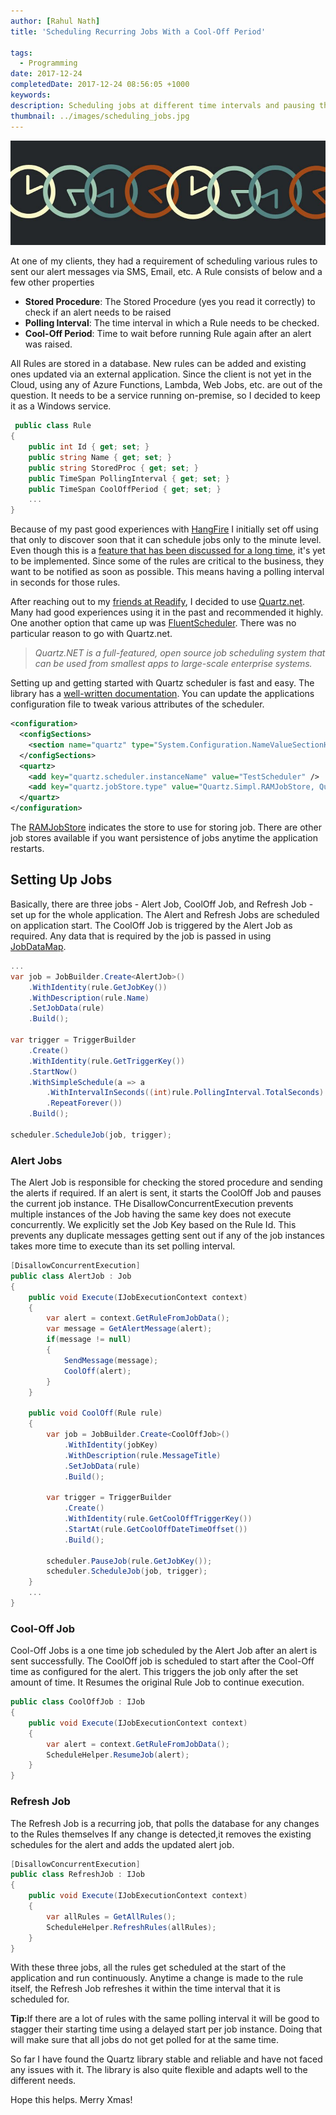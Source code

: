 ```yaml
---
author: [Rahul Nath]
title: 'Scheduling Recurring Jobs With a Cool-Off Period'

tags:
  - Programming
date: 2017-12-24
completedDate: 2017-12-24 08:56:05 +1000
keywords:
description: Scheduling jobs at different time intervals and pausing them in between.
thumbnail: ../images/scheduling_jobs.jpg
---
```


[![Scheduling](../images/scheduling_jobs.jpg)](https://flic.kr/p/8ys6Hs)

At one of my clients, they had a requirement of scheduling various rules to sent our alert messages via SMS, Email, etc. A Rule consists of below and a few other properties

- **Stored Procedure**: The Stored Procedure (yes you read it correctly) to check if an alert needs to be raised
- **Polling Interval**: The time interval in which a Rule needs to be checked.
- **Cool-Off Period**: Time to wait before running Rule again after an alert was raised.

All Rules are stored in a database. New rules can be added and existing ones updated via an external application. Since the client is not yet in the Cloud, using any of Azure Functions, Lambda, Web Jobs, etc. are out of the question. It needs to be a service running on-premise, so I decided to keep it as a Windows service.

```csharp
 public class Rule
{
    public int Id { get; set; }
    public string Name { get; set; }
    public string StoredProc { get; set; }
    public TimeSpan PollingInterval { get; set; }
    public TimeSpan CoolOffPeriod { get; set; }
    ...
}
```

Because of my past good experiences with [HangFire](https://www.hangfire.io/) I initially set off using that only to discover soon that it can schedule jobs only to the minute level. Even though this is a [feature that has been discussed for a long time](https://github.com/HangfireIO/Hangfire/issues/167), it's yet to be implemented. Since some of the rules are critical to the business, they want to be notified as soon as possible. This means having a polling interval in seconds for those rules.

After reaching out to my [friends at Readify](http://www.rahulpnath.com/blog/finding-a-job-abroad/), I decided to use [Quartz.net](https://www.quartz-scheduler.net/). Many had good experiences using it in the past and recommended it highly. One another option that came up was [FluentScheduler](https://github.com/fluentscheduler/FluentScheduler). There was no particular reason to go with Quartz.net.

> _Quartz.NET is a full-featured, open source job scheduling system that can be used from smallest apps to large-scale enterprise systems._

Setting up and getting started with Quartz scheduler is fast and easy. The library has a [well-written documentation](https://www.quartz-scheduler.net/documentation/index.html). You can update the applications configuration file to tweak various attributes of the scheduler.

```xml
<configuration>
  <configSections>
    <section name="quartz" type="System.Configuration.NameValueSectionHandler, System, Version=1.0.5000.0,Culture=neutral, PublicKeyToken=b77a5c561934e089" />
  </configSections>
  <quartz>
    <add key="quartz.scheduler.instanceName" value="TestScheduler" />
    <add key="quartz.jobStore.type" value="Quartz.Simpl.RAMJobStore, Quartz" />
  </quartz>
</configuration>
```

The [RAMJobStore](http://www.quartz-scheduler.org/api/2.2.1/org/quartz/simpl/RAMJobStore.html) indicates the store to use for storing job. There are other job stores available if you want persistence of jobs anytime the application restarts.

## Setting Up Jobs

Basically, there are three jobs - Alert Job, CoolOff Job, and Refresh Job - set up for the whole application. The Alert and Refresh Jobs are scheduled on application start. The CoolOff Job is triggered by the Alert Job as required. Any data that is required by the job is passed in using [JobDataMap](https://www.quartz-scheduler.net/documentation/quartz-2.x/tutorial/more-about-jobs.html#jobdatamap).

```csharp
...
var job = JobBuilder.Create<AlertJob>()
    .WithIdentity(rule.GetJobKey())
    .WithDescription(rule.Name)
    .SetJobData(rule)
    .Build();

var trigger = TriggerBuilder
    .Create()
    .WithIdentity(rule.GetTriggerKey())
    .StartNow()
    .WithSimpleSchedule(a => a
        .WithIntervalInSeconds((int)rule.PollingInterval.TotalSeconds)
        .RepeatForever())
    .Build();

scheduler.ScheduleJob(job, trigger);
```

### Alert Jobs

The Alert Job is responsible for checking the stored procedure and sending the alerts if required. If an alert is sent, it starts the CoolOff Job and pauses the current job instance. THe DisallowConcurrentExecution prevents multiple instances of the Job having the same key does not execute concurrently. We explicitly set the Job Key based on the Rule Id. This prevents any duplicate messages getting sent out if any of the job instances takes more time to execute than its set polling interval.

```csharp
[DisallowConcurrentExecution]
public class AlertJob : Job
{
    public void Execute(IJobExecutionContext context)
    {
        var alert = context.GetRuleFromJobData();
        var message = GetAlertMessage(alert);
        if(message != null)
        {
            SendMessage(message);
            CoolOff(alert);
        }
    }

    public void CoolOff(Rule rule)
    {
        var job = JobBuilder.Create<CoolOffJob>()
            .WithIdentity(jobKey)
            .WithDescription(rule.MessageTitle)
            .SetJobData(rule)
            .Build();

        var trigger = TriggerBuilder
            .Create()
            .WithIdentity(rule.GetCoolOffTriggerKey())
            .StartAt(rule.GetCoolOffDateTimeOffset())
            .Build();

        scheduler.PauseJob(rule.GetJobKey());
        scheduler.ScheduleJob(job, trigger);
    }
    ...
}
```

### Cool-Off Job

Cool-Off Jobs is a one time job scheduled by the Alert Job after an alert is sent successfully. The CoolOff job is scheduled to start after the Cool-Off time as configured for the alert. This triggers the job only after the set amount of time. It Resumes the original Rule Job to continue execution.

```csharp
public class CoolOffJob : IJob
{
    public void Execute(IJobExecutionContext context)
    {
        var alert = context.GetRuleFromJobData();
        ScheduleHelper.ResumeJob(alert);
    }
}
```

### Refresh Job

The Refresh Job is a recurring job, that polls the database for any changes to the Rules themselves If any change is detected,it removes the existing schedules for the alert and adds the updated alert job.

```csharp
[DisallowConcurrentExecution]
public class RefreshJob : IJob
{
    public void Execute(IJobExecutionContext context)
    {
        var allRules = GetAllRules();
        ScheduleHelper.RefreshRules(allRules);
    }
}
```

With these three jobs, all the rules get scheduled at the start of the application and run continuously. Anytime a change is made to the rule itself, the Refresh Job refreshes it within the time interval that it is scheduled for.

<div class="alert alert-info">
<b>Tip:</b>If there are a lot of rules with the same polling interval it will be good to stagger their starting time using a delayed start per job instance. Doing that will make sure that all jobs do not get polled for at the same time.
</div>

So far I have found the Quartz library stable and reliable and have not faced any issues with it. The library is also quite flexible and adapts well to the different needs.

Hope this helps. Merry Xmas!

